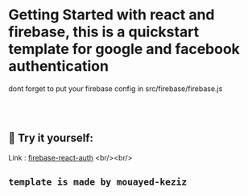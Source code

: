 # Getting Started with react and firebase, this is a quickstart template for google and facebook authentication


dont forget to put your firebase config in src/firebase/firebase.js

<br/><br/>
## 🚀 Try it yourself:
Link : [firebase-react-auth]([https://react-and-firebase-template.web.app/](https://fir-auth-react-e955e.web.app/))
<br/><br/>

## `template is made by mouayed-keziz`
